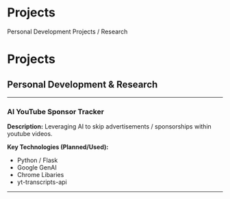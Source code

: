 # Projects
Personal Development Projects / Research

# Projects

## Personal Development & Research
---

### AI YouTube Sponsor Tracker

**Description:** Leveraging AI to skip advertisements / sponsorships within youtube videos.

**Key Technologies (Planned/Used):**
* Python / Flask
* Google GenAI
* Chrome Libaries
* yt-transcripts-api
---
